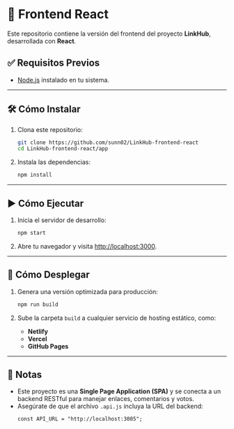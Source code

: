 
# 🌟 Frontend React

Este repositorio contiene la versión del frontend del proyecto **LinkHub**, desarrollada con **React**.

## ✅ Requisitos Previos

- [Node.js](https://nodejs.org/) instalado en tu sistema.

---

## 🛠️ Cómo Instalar

1. Clona este repositorio:
   ```bash
   git clone https://github.com/sunn02/LinkHub-frontend-react
   cd LinkHub-frontend-react/app
   ```

2. Instala las dependencias:
   ```bash
   npm install
   ```

---

## ▶️ Cómo Ejecutar

1. Inicia el servidor de desarrollo:
   ```bash
   npm start
   ```

2. Abre tu navegador y visita [http://localhost:3000](http://localhost:3000).

---

## 🚀 Cómo Desplegar

1. Genera una versión optimizada para producción:
   ```bash
   npm run build
   ```

2. Sube la carpeta `build` a cualquier servicio de hosting estático, como:
   - **Netlify**
   - **Vercel**
   - **GitHub Pages**

---

## 📜 Notas

- Este proyecto es una **Single Page Application (SPA)** y se conecta a un backend RESTful para manejar enlaces, comentarios y votos.
- Asegúrate de que el archivo `.api.js` incluya la URL del backend:
   ```env
  const API_URL = "http://localhost:3005";

   ```
```
